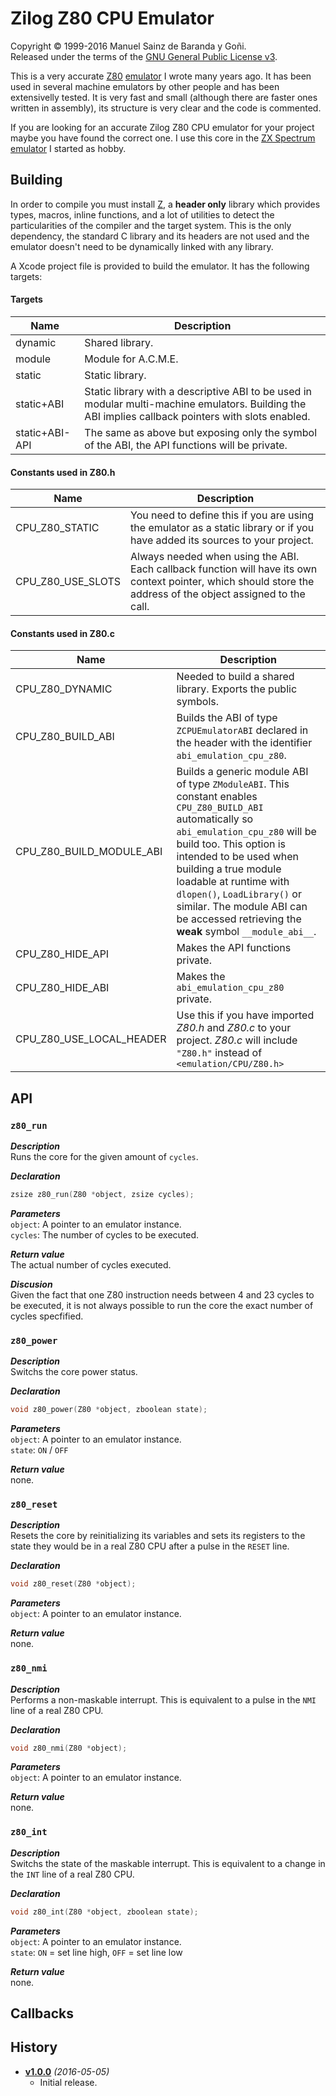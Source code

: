 # Zilog Z80 CPU Emulator
Copyright © 1999-2016 Manuel Sainz de Baranda y Goñi.  
Released under the terms of the [GNU General Public License v3](http://www.gnu.org/copyleft/gpl.html).

This is a very accurate [Z80](http://en.wikipedia.org/wiki/Zilog_Z80) [emulator](http://en.wikipedia.org/wiki/Emulator) I wrote many years ago. It has been used in several machine emulators by other people and has been extensivelly tested. It is very fast and small (although there are faster ones written in assembly), its structure is very clear and the code is commented.

If you are looking for an accurate Zilog Z80 CPU emulator for your project maybe you have found the correct one. I use this core in the [ZX Spectrum emulator](http://github.com/redcode/mZX) I started as hobby.


## Building

In order to compile you must install [Z](http://github.com/redcode/Z), a **header only** library which provides types, macros, inline functions, and a lot of utilities to detect the particularities of the compiler and the target system. This is the only dependency, the standard C library and its headers are not used and the emulator doesn't need to be dynamically linked with any library.

A Xcode project file is provided to build the emulator. It has the following targets:

#### Targets

Name | Description
--- | ---
dynamic | Shared library.
module  | Module for A.C.M.E.
static | Static library.
static+ABI | Static library with a descriptive ABI to be used in modular multi-machine emulators. Building the ABI implies callback pointers with slots enabled.
static+ABI-API | The same as above but exposing only the symbol of the ABI, the API functions will be private.

#### Constants used in Z80.h

Name | Description
--- | ---
CPU_Z80_STATIC | You need to define this if you are using the emulator as a static library or if you have added its sources to your project.
CPU_Z80_USE_SLOTS | Always needed when using the ABI. Each callback function will have its own context pointer, which should store the address of the object assigned to the call.

#### Constants used in Z80.c
Name | Description
--- | ---
CPU_Z80_DYNAMIC | Needed to build a shared library. Exports the public symbols.
CPU_Z80_BUILD_ABI | Builds the ABI of type `ZCPUEmulatorABI` declared in the header with the identifier `abi_emulation_cpu_z80`.
CPU_Z80_BUILD_MODULE_ABI | Builds a generic module ABI of type `ZModuleABI`. This constant enables `CPU_Z80_BUILD_ABI` automatically so `abi_emulation_cpu_z80` will be build too. This option is intended to be used when building a true module loadable at runtime with `dlopen()`, `LoadLibrary()` or similar. The module ABI can be accessed retrieving the **weak** symbol `__module_abi__`.
CPU_Z80_HIDE_API | Makes the API functions private.
CPU_Z80_HIDE_ABI | Makes the `abi_emulation_cpu_z80` private.
CPU_Z80_USE_LOCAL_HEADER | Use this if you have imported _Z80.h_ and _Z80.c_ to your project. _Z80.c_ will include `"Z80.h"` instead of `<emulation/CPU/Z80.h>`


## API

### `z80_run`

***Description***  
Runs the core for the given amount of ```cycles```.   

***Declaration***  
```C
zsize z80_run(Z80 *object, zsize cycles);
```

***Parameters***  
`object`: A pointer to an emulator instance.  
`cycles`: The number of cycles to be executed.  

***Return value***  
The actual number of cycles executed.   

***Discusion***  
Given the fact that one Z80 instruction needs between 4 and 23 cycles to be executed, it is not always possible to run the core the exact number of cycles specfified.   

### `z80_power`

***Description***  
Switchs the core power status.   

***Declaration***  
```C
void z80_power(Z80 *object, zboolean state);
```
***Parameters***  
`object`: A pointer to an emulator instance.  
`state`: `ON` / `OFF`  

***Return value***  
none.   

### `z80_reset`

***Description***  
Resets the core by reinitializing its variables and sets its registers to the state they would be in a real Z80 CPU after a pulse in the `RESET` line.   

***Declaration***
```C
void z80_reset(Z80 *object);
```

***Parameters***  
`object`: A pointer to an emulator instance.  

***Return value***  
none.   

### `z80_nmi`

***Description***  
Performs a non-maskable interrupt. This is equivalent to a pulse in the `NMI` line of a real Z80 CPU.   

***Declaration***  
```C
void z80_nmi(Z80 *object);
```

***Parameters***  
`object`: A pointer to an emulator instance.  

***Return value***  
none.   

### `z80_int`

***Description***  
Switchs the state of the maskable interrupt. This is equivalent to a change in the `INT` line of a real Z80 CPU.   

***Declaration***  
```C
void z80_int(Z80 *object, zboolean state);
```

***Parameters***  
`object`: A pointer to an emulator instance.  
`state`: `ON` = set line high, `OFF` = set line low  

***Return value***  
none.   

## Callbacks


## History

* __[v1.0.0](http://github.com/Z80/releases/tag/v1.0.0)__ _(2016-05-05)_
    * Initial release.
